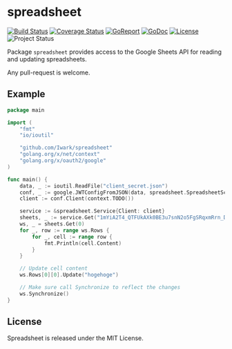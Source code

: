 spreadsheet
===
[![Build Status](https://travis-ci.org/Iwark/spreadsheet.svg?branch=master)](https://travis-ci.org/Iwark/spreadsheet)
[![Coverage Status](https://coveralls.io/repos/github/Iwark/spreadsheet/badge.svg?branch=master)](https://coveralls.io/github/Iwark/spreadsheet?branch=master)
[![GoReport](https://goreportcard.com/badge/Iwark/spreadsheet)](http://goreportcard.com/report/Iwark/spreadsheet)
[![GoDoc](https://godoc.org/github.com/Iwark/spreadsheet?status.svg)](https://godoc.org/github.com/Iwark/spreadsheet)
[![License](https://img.shields.io/badge/license-MIT-blue.svg)](LICENSE)
![Project Status](https://img.shields.io/badge/status-beta-yellow.svg)

Package `spreadsheet` provides access to the Google Sheets API for reading and updating spreadsheets.

Any pull-request is welcome.

## Example

```go
package main

import (
	"fmt"
	"io/ioutil"

	"github.com/Iwark/spreadsheet"
	"golang.org/x/net/context"
	"golang.org/x/oauth2/google"
)

func main() {
	data, _ := ioutil.ReadFile("client_secret.json")
	conf, _ := google.JWTConfigFromJSON(data, spreadsheet.SpreadsheetScope)
	client := conf.Client(context.TODO())

	service := &spreadsheet.Service{Client: client}
	sheets, _ := service.Get("1mYiA2T4_QTFUkAXk0BE3u7snN2o5FgSRqxmRrn_Dzh4")
	ws, _ = sheets.Get(0)
	for _, row := range ws.Rows {
		for _, cell := range row {
			fmt.Println(cell.Content)
		}
	}

	// Update cell content
	ws.Rows[0][0].Update("hogehoge")

	// Make sure call Synchronize to reflect the changes
	ws.Synchronize()
}
```

## License

Spreadsheet is released under the MIT License.
